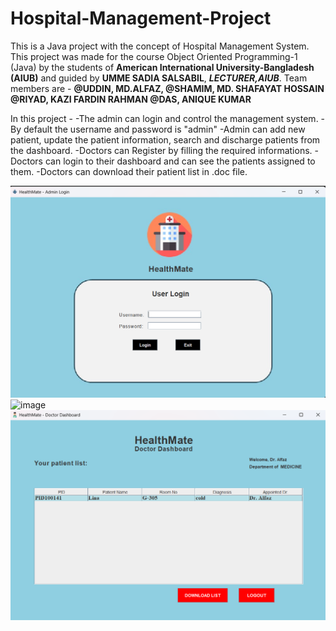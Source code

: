 # Hospital-Management-Project
This is a Java project with the concept of Hospital Management System.
This project was made for the course Object Oriented Programming-1 (Java) by the students of **American International University-Bangladesh (AIUB)** and guided by **UMME SADIA SALSABIL**, ***LECTURER,AIUB***.
Team members are -  **@UDDIN, MD.ALFAZ, @SHAMIM, MD. SHAFAYAT HOSSAIN @RIYAD, KAZI FARDIN RAHMAN @DAS, ANIQUE KUMAR**

In this  project -
-The admin can login and control the management system.
-By default the username and password is "admin"
-Admin can add new patient, update the patient information, search and discharge patients from the dashboard.
-Doctors can Register by filling the required informations.
-Doctors can login to their dashboard and can see the patients assigned to them.
-Doctors can download their patient list in .doc file.

![alt text](image.png)
![image](https://github.com/user-attachments/assets/28885a59-628f-44d7-9b5f-3b8ca44b9e95)
![alt text](image-2.png)

